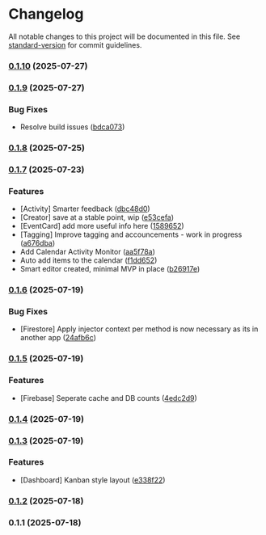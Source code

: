 # Changelog

All notable changes to this project will be documented in this file. See [standard-version](https://github.com/conventional-changelog/standard-version) for commit guidelines.

### [0.1.10](https://github.com/marvinbarretto/task-triage/compare/v0.1.9...v0.1.10) (2025-07-27)

### [0.1.9](https://github.com/marvinbarretto/task-triage/compare/v0.1.8...v0.1.9) (2025-07-27)


### Bug Fixes

* Resolve build issues ([bdca073](https://github.com/marvinbarretto/task-triage/commit/bdca073c09e9b91073f5ffe8e6bd2ed2a2d951da))

### [0.1.8](https://github.com/marvinbarretto/task-triage/compare/v0.1.7...v0.1.8) (2025-07-25)

### [0.1.7](https://github.com/marvinbarretto/task-triage/compare/v0.1.6...v0.1.7) (2025-07-23)


### Features

* [Activity] Smarter feedback ([dbc48d0](https://github.com/marvinbarretto/task-triage/commit/dbc48d0d6036dc001ddb2e0c718afbf724b40fc7))
* [Creator] save at a stable point, wip ([e53cefa](https://github.com/marvinbarretto/task-triage/commit/e53cefaf5e557af8172d19c21833580343a1975a))
* [EventCard] add more useful info here ([1589652](https://github.com/marvinbarretto/task-triage/commit/15896526295d326d73d588b774104f086dfc3fc4))
* [Tagging] Improve tagging and accouncements - work in progress ([a676dba](https://github.com/marvinbarretto/task-triage/commit/a676dbac03ff3bcf456aeb5ba22b127eeb9c18d5))
* Add Calendar Activity Monitor ([aa5f78a](https://github.com/marvinbarretto/task-triage/commit/aa5f78a2e87811f31967be8a223d7b972aabba20))
* Auto add items to the calendar ([f1dd652](https://github.com/marvinbarretto/task-triage/commit/f1dd652391c4847badd8a217011f7a94454fbae9))
* Smart editor created, minimal MVP in place ([b26917e](https://github.com/marvinbarretto/task-triage/commit/b26917e31646d60fb8f38cefa9d46bc34e148956))

### [0.1.6](https://github.com/marvinbarretto/task-triage/compare/v0.1.5...v0.1.6) (2025-07-19)


### Bug Fixes

* [Firestore] Apply injector context per method is now necessary as its in another app ([24afb6c](https://github.com/marvinbarretto/task-triage/commit/24afb6c6fdb26760aa382df971976d582aad2bf5))

### [0.1.5](https://github.com/marvinbarretto/task-triage/compare/v0.1.4...v0.1.5) (2025-07-19)


### Features

* [Firebase] Seperate cache and DB counts ([4edc2d9](https://github.com/marvinbarretto/task-triage/commit/4edc2d953c73d673e5328295689a379fc43e8aa8))

### [0.1.4](https://github.com/marvinbarretto/task-triage/compare/v0.1.3...v0.1.4) (2025-07-19)

### [0.1.3](https://github.com/marvinbarretto/task-triage/compare/v0.1.2...v0.1.3) (2025-07-19)


### Features

* [Dashboard] Kanban style layout ([e338f22](https://github.com/marvinbarretto/task-triage/commit/e338f2298a8ae23d3c31311fd6d2be86220fd307))

### [0.1.2](https://github.com/marvinbarretto/task-triage/compare/v0.1.1...v0.1.2) (2025-07-18)

### 0.1.1 (2025-07-18)

